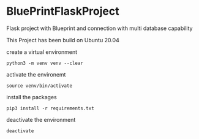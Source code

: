 # BluePrintFlaskProject
Flask project with Blueprint and connection with multi database capability

This Project has been build on Ubuntu 20.04


create a virtual environment

```
python3 -m venv venv --clear
```

activate the environemt

```
source venv/bin/activate
```
install the packages

```
pip3 install -r requirements.txt
```
deactivate the environment

```
deactivate
```

